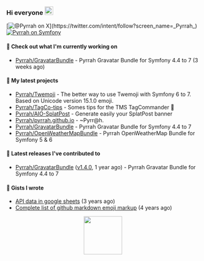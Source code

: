 ### Hi everyone <img src="https://media.giphy.com/media/hvRJCLFzcasrR4ia7z/giphy.gif" width="22">

[![@_Pyrrah_ on X](https://img.shields.io/twitter/follow/_Pyrrah_?style=social&label=%40_Pyrrah_)](https://twitter.com/intent/follow?screen_name=_Pyrrah_)
[![Pyrrah on Symfony](https://shields.io/badge/connect-Pyrrah-blue?logo=symfony&style=flat-square)](https://connect.symfony.com/profile/pyrrah)

#### 👷 Check out what I'm currently working on

- [Pyrrah/GravatarBundle](https://github.com/Pyrrah/GravatarBundle) - Pyrrah Gravatar Bundle for Symfony 4.4 to 7 (3 weeks ago)

#### 🌱 My latest projects

- [Pyrrah/Twemoji](https://github.com/Pyrrah/Twemoji) - The better way to use Twemoji with Symfony 6 to 7. Based on Unicode version 15.1.0 emoji.
- [Pyrrah/TagCo-tips](https://github.com/Pyrrah/TagCo-tips) - Somes tips for the TMS TagCommander 🍪
- [Pyrrah/AIO-SplatPost](https://github.com/Pyrrah/AIO-SplatPost) - Generate easily your SplatPost banner
- [Pyrrah/pyrrah.github.io](https://github.com/Pyrrah/pyrrah.github.io) - ~Pyrr@h.
- [Pyrrah/GravatarBundle](https://github.com/Pyrrah/GravatarBundle) - Pyrrah Gravatar Bundle for Symfony 4.4 to 7
- [Pyrrah/OpenWeatherMapBundle](https://github.com/Pyrrah/OpenWeatherMapBundle) - Pyrrah OpenWeatherMap Bundle for Symfony 5 &amp; 6 

#### 🔭 Latest releases I've contributed to

- [Pyrrah/GravatarBundle](https://github.com/Pyrrah/GravatarBundle) ([v1.4.0](https://github.com/Pyrrah/GravatarBundle/releases/tag/v1.4.0), 1 year ago) - Pyrrah Gravatar Bundle for Symfony 4.4 to 7


#### 📓 Gists I wrote

- [API data in google sheets](https://gist.github.com/16f24e03ae17772bdc3f92fe251dadab) (3 years ago)
- [Complete list of github markdown emoji markup](https://gist.github.com/901f00824ded4cd8a3948f931965e356) (4 years ago)


<p align="center">
  <img width="100" src="https://media.giphy.com/media/WFZvB7VIXBgiz3oDXE/giphy.gif">
</p>


